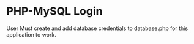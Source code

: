 # PHP-MySQL Login
User Must create and add database credentials to database.php for this application to work.
